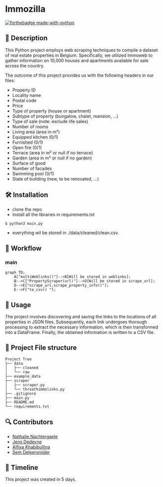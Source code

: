 # Immozilla
[![forthebadge made-with-python](https://ForTheBadge.com/images/badges/made-with-python.svg)](https://www.python.org/)

## 📖 Description
This Python project employs web scraping techniques to compile a dataset of real estate properties in Belgium. Specifically, we utilized Immoweb to gather information on 10,000 houses and apartments available for sale across the country.

The outcome of this project provides us with the following headers in our files:

* Property ID
* Locality name
* Postal code
* Price
* Type of property (house or apartment)
* Subtype of property (bungalow, chalet, mansion, ...)
* Type of sale (note: exclude life sales)
* Number of rooms
* Living area (area in m²)
* Equipped kitchen (0/1)
* Furnished (0/1)
* Open fire (0/1)
* Terrace (area in m² or null if no terrace)
* Garden (area in m² or null if no garden)
* Surface of good
* Number of facades
* Swimming pool (0/1)
* State of building (new, to be renovated, ...)


## 🛠 Installation

* clone the repo
* Install all the libraries in requirements.txt

```bash
$ python3 main.py
```

* everything wil be stored in ./data/cleaned/clean.csv. 

## 👾 Workflow

### main
```mermaid
graph TD;
    A["multiWeblinks()"]-->B[Will be stored in weblinks];
    B-->C["PropertyScraper(url)"]-->D[Will be stored in scrape_url];
    D-->E["scrape_url.scrape_property_info()"];
    E-->F["to_csv() "];
```

## 🚀 Usage

The project involves discovering and saving the links to the locations of all properties in JSON files. Subsequently, each link undergoes thorough processing to extract the necessary information, which is then transformed into a DataFrame. Finally, the obtained information is written to a CSV file.

## 🤖 Project File structure
```
Project Tree
├── data
│   ├── cleaned
│   └── raw
├── example_data
├── scraper
│   ├── scraper.py
│   └── threathimmolinks.py
├── .gitignore
├── main.py
├── README.md
└── requirements.txt
```


## 🔍 Contributors
- [Nathalie Nachtergaele](https://github.com/NathNacht)
- [Jens Dedeyne](https://github.com/DedeyJ)
- [Alfiya Khabibullina](https://github.com/justalphie)
- [Sem Deleersnijder](https://github.com/semdeleer)

## 📜 Timeline

This project was created in 5 days.